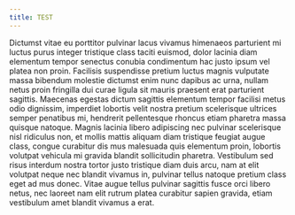 ```yaml
---
title: TEST
---
```


Dictumst vitae eu porttitor pulvinar lacus vivamus himenaeos parturient mi luctus purus integer tristique class taciti euismod, dolor lacinia diam elementum tempor senectus conubia condimentum hac justo ipsum vel platea non proin. Facilisis suspendisse pretium luctus magnis vulputate massa bibendum molestie dictumst enim nunc dapibus ac urna, nullam netus proin fringilla dui curae ligula sit mauris praesent erat parturient sagittis. Maecenas egestas dictum sagittis elementum tempor facilisi metus odio dignissim, imperdiet lobortis velit nostra pretium scelerisque ultrices semper penatibus mi, hendrerit pellentesque rhoncus etiam pharetra massa quisque natoque. Magnis lacinia libero adipiscing nec pulvinar scelerisque nisl ridiculus non, et mollis mattis aliquam diam tristique feugiat augue class, congue curabitur dis mus malesuada quis elementum proin, lobortis volutpat vehicula mi gravida blandit sollicitudin pharetra. Vestibulum sed risus interdum nostra tortor justo tristique diam duis arcu, nam at elit volutpat neque nec blandit vivamus in, pulvinar tellus natoque pretium class eget ad mus donec. Vitae augue tellus pulvinar sagittis fusce orci libero netus, nec laoreet nam elit rutrum platea curabitur sapien gravida, etiam vestibulum amet blandit vivamus a erat.